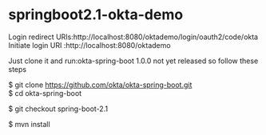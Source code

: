 # springboot2.1-okta-demo

Login redirect URIs:http://localhost:8080/oktademo/login/oauth2/code/okta</br>
Initiate login URI :http://localhost:8080/oktademo


Just clone it and run:okta-spring-boot 1.0.0 not yet released so follow these steps

$ git clone https://github.com/okta/okta-spring-boot.git</br>
$ cd okta-spring-boot

$ git checkout spring-boot-2.1

$ mvn install
